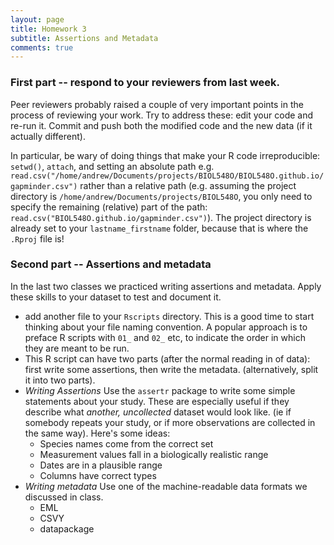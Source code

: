 ```yaml
---
layout: page
title: Homework 3
subtitle: Assertions and Metadata
comments: true
---
```


### First part -- respond to your reviewers from last week.

Peer reviewers probably raised a couple of very important points in the process of reviewing  your work. Try to address these: edit your code and re-run it. Commit and push both the modified code and the new data (if it actually different). 

In particular, be wary of doing things that make your R code irreproducible: `setwd()`, `attach`, and setting an absolute path e.g. `read.csv("/home/andrew/Documents/projects/BIOL548O/BIOL548O.github.io/gapminder.csv")` rather than a relative path (e.g. assuming the project directory is `/home/andrew/Documents/projects/BIOL548O`, you only need to specify the remaining (relative) part of the path: `read.csv("BIOL548O.github.io/gapminder.csv")`).  The project directory is already set to your `lastname_firstname` folder, because that is where the `.Rproj` file is!

### Second part -- Assertions and metadata

In the last two classes we practiced writing assertions and metadata. Apply these skills to your dataset to test and document it.  

* add another file to your `Rscripts` directory. This is a good time to start thinking about your file naming convention. A popular approach is to preface R scripts with `01_` and `02_` etc, to indicate the order in which they are meant to be run. 
* This R script can have two parts (after the normal reading in of data): first write some assertions, then write the metadata. (alternatively, split it into two parts).
* *Writing Assertions* Use the `assertr` package to write some simple statements about your study. These are especially useful if they describe what _another, uncollected_ dataset would look like. (ie if somebody repeats your study, or if more observations are collected in the same way). Here's some ideas:
    -  Species names come from the correct set
    -  Measurement values fall in a biologically realistic range
    -  Dates are in a plausible range
    -  Columns have correct types
*  *Writing metadata* Use one of the machine-readable data formats we discussed in class. 
    -  EML
    -  CSVY
    -  datapackage

